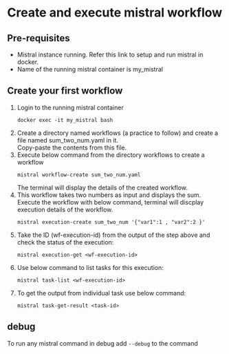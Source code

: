 # Create and execute mistral workflow

## Pre-requisites
* Mistral instance running. Refer this link to setup and run mistral in docker.
* Name of the running mistral container is my_mistral

## Create your first workflow
1. Login to the running mistral container
   ```
   docker exec -it my_mistral bash
   ```
2. Create a directory named workflows (a practice to follow) and create a file named sum_two_num.yaml in it.
   <br/>Copy-paste the contents from this file.
3. Execute below command from the directory workflows to create a workflow
   ```
   mistral workflow-create sum_two_num.yaml
   ```
   The terminal will display the details of the created workflow.
4. This workflow takes two numbers as input and displays the sum. Execute the workflow with below command, terminal will discplay execution details of the workflow.
   ```
   mistral execution-create sum_two_num '{"var1":1 , "var2":2 }'
   ```
5. Take the ID (wf-execution-id) from the output of the step above and check the status of the execution:
   ```
   mistral execution-get <wf-execution-id>
   ```
6. Use below command to list tasks for this execution:
   ```
   mistral task-list <wf-execution-id>
   ```
7. To get the output from individual task use below command:
   ```
   mistral task-get-result <task-id>
   ```

## debug
To run any mistral command in debug add `--debug` to the command